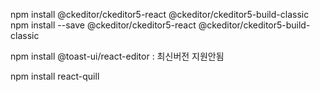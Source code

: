 npm install @ckeditor/ckeditor5-react @ckeditor/ckeditor5-build-classic
npm install --save @ckeditor/ckeditor5-react @ckeditor/ckeditor5-build-classic

npm install @toast-ui/react-editor : 최신버전 지원안됨


npm install react-quill